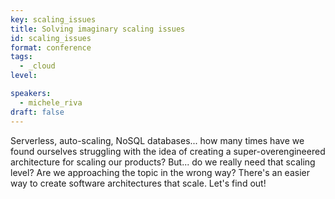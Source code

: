 ```yaml
---
key: scaling_issues
title: Solving imaginary scaling issues
id: scaling_issues
format: conference
tags:
  - _cloud
level: 

speakers:
  - michele_riva
draft: false
---
```


Serverless, auto-scaling, NoSQL databases... how many times have we found ourselves struggling with the idea of creating a super-overengineered architecture for scaling our products? But... do we really need that scaling level? Are we approaching the topic in the wrong way? There's an easier way to create software architectures that scale. Let's find out!
